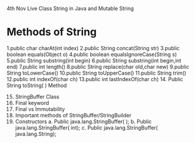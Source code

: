 4th Nov Live Class String in Java and Mutable String 

Methods of String
=================
1.public char charAt(int index)
2.public String concat(String str)
3.public boolean equals(Object o)
4.public boolean equalsIgnoreCase(String s)
5.public String substring(int begin)
6.public String substring(int begin,int end)
7.public int length()
8.public String replace(char old,char new)
9.public String toLowerCase()
10.public String toUpperCase()
11.public String trim()
12.public int indexOf(char ch)
13.public int lastIndexOf(char ch)
14. Public String toString( ) Method

15. StringBuffer Class
16. Final keyword
17. Final vs Immutability
18. Important methods of StringBuffer/StringBuilder
19. Constructors
a. Public java.lang.StringBuffer( );
b. Public java.lang.StringBuffer( int);
c. Public java.lang.StringBuffer( java.lang.String);
